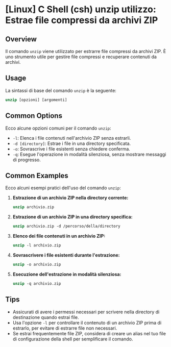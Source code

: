# [Linux] C Shell (csh) unzip utilizzo: Estrae file compressi da archivi ZIP

## Overview
Il comando `unzip` viene utilizzato per estrarre file compressi da archivi ZIP. È uno strumento utile per gestire file compressi e recuperare contenuti da archivi.

## Usage
La sintassi di base del comando `unzip` è la seguente:

```csh
unzip [opzioni] [argomenti]
```

## Common Options
Ecco alcune opzioni comuni per il comando `unzip`:

- `-l`: Elenca i file contenuti nell'archivio ZIP senza estrarli.
- `-d [directory]`: Estrae i file in una directory specificata.
- `-o`: Sovrascrive i file esistenti senza chiedere conferma.
- `-q`: Esegue l'operazione in modalità silenziosa, senza mostrare messaggi di progresso.

## Common Examples
Ecco alcuni esempi pratici dell'uso del comando `unzip`:

1. **Estrazione di un archivio ZIP nella directory corrente:**

   ```csh
   unzip archivio.zip
   ```

2. **Estrazione di un archivio ZIP in una directory specifica:**

   ```csh
   unzip archivio.zip -d /percorso/della/directory
   ```

3. **Elenco dei file contenuti in un archivio ZIP:**

   ```csh
   unzip -l archivio.zip
   ```

4. **Sovrascrivere i file esistenti durante l'estrazione:**

   ```csh
   unzip -o archivio.zip
   ```

5. **Esecuzione dell'estrazione in modalità silenziosa:**

   ```csh
   unzip -q archivio.zip
   ```

## Tips
- Assicurati di avere i permessi necessari per scrivere nella directory di destinazione quando estrai file.
- Usa l'opzione `-l` per controllare il contenuto di un archivio ZIP prima di estrarlo, per evitare di estrarre file non necessari.
- Se estrai frequentemente file ZIP, considera di creare un alias nel tuo file di configurazione della shell per semplificare il comando.